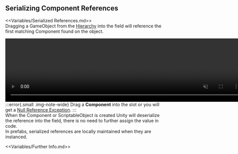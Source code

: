 ## Serializing Component References
<<Variables/Serialized References.md>>  
Dragging a GameObject from the [Hierarchy](https://docs.unity3d.com/Manual/Hierarchy.html) into the field will reference the first matching Component found on the object.

<video width="750" height="200" autoplay loop muted><source type="video/webm" src="https://help.vertx.xyz/Video/inspector-references.webm"></video>  
:::error{.small .img-note-wide}
Drag a **Component** into the slot or you will get a [Null Reference Exception](../../Common%20Errors/Runtime%20Exceptions/Null%20Reference%20Exception.md).
:::  
When the Component or ScriptableObject is created Unity will deserialize the reference into the field, there is no need to further assign the value in code.  
In prefabs, serialized references are locally maintained when they are instanced.  

<<Variables/Further Info.md>>